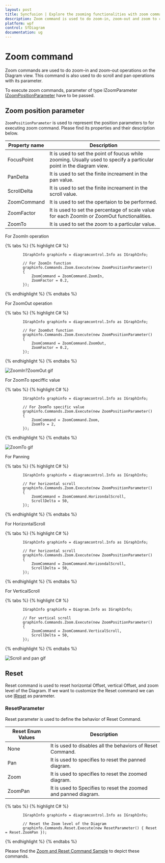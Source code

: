 ```yaml
---
layout: post
title: Syncfusion | Explore the zooming functionalities with zoom command.
description: Zoom command is used to do zoom-in, zoom-out and zoom to certain zoom operations on the Diagram view. It can be done by zoom command parameters.
platform: wpf
control: SfDiagram
documentation: ug
---
```


# Zoom command

Zoom commands are used to do zoom-in and zoom-out operations on the Diagram view. This command is also used to do scroll and pan operations with its parameter. 

To execute zoom commands, parameter of type IZoomParameter [IZoomPositionParameter](https://help.syncfusion.com/cr/cref_files/wpf/Syncfusion.SfDiagram.WPF~Syncfusion.UI.Xaml.Diagram.ZoomPositionParameter_members.html) have to be passed.

## Zoom position parameter

`ZoomPositionParameter` is used to represent the position parameters to for executing zoom command. Please find its properties and their description below.

| Property name | Description |
| --- | --- |
| FocusPoint | It is used to set the point of foucus while zooming. Usually used to specify a particular point in the diagram view. |
| PanDelta | It is used to set the finite increament in the pan value. |
| ScrollDelta | It is used to set the finite increament in the scroll value. |
| ZoomCommand | It is used to set the opertaion to be performed. |
| ZoomFactor | It is used to set the percentage of scale value for each ZoomIn or ZoomOut functionalities. |
| ZoomTo | It is used to set the zoom to a particular value. |

For ZoomIn operation

{% tabs %}
{% highlight C# %}

            IGraphInfo graphinfo = diagramcontrol.Info as IGraphInfo;

            // For ZoomIn function
            graphinfo.Commands.Zoom.Execute(new ZoomPositionParameter()
            {
                ZoomCommand = ZoomCommand.ZoomIn,
                ZoomFactor = 0.2,
            });

{% endhighlight %}
{% endtabs %}

For ZoomOut operation

{% tabs %}
{% highlight C# %}

            IGraphInfo graphinfo = diagramcontrol.Info as IGraphInfo;

            // For ZoomOut function
            graphinfo.Commands.Zoom.Execute(new ZoomPositionParameter()
            {
                ZoomCommand = ZoomCommand.ZoomOut,
                ZoomFactor = 0.2,
            });

{% endhighlight %}
{% endtabs %}

![ZoomIn?ZoomOut gif](Commands_Images/Commands_img13.gif)

For ZoomTo speciffic value

{% tabs %}
{% highlight C# %}

            IGraphInfo graphinfo = diagramcontrol.Info as IGraphInfo;

            // For ZoomTo specific value
            graphinfo.Commands.Zoom.Execute(new ZoomPositionParameter()
            {
                ZoomCommand = ZoomCommand.Zoom,
                ZoomTo = 2,
            });

{% endhighlight %}
{% endtabs %}

![ZoomTo gif](Commands_Images/Commands_img14.gif)

For Panning

{% tabs %}
{% highlight C# %}

            IGraphInfo graphinfo = diagramcontrol.Info as IGraphInfo;

            // For horizontal scroll
            graphinfo.Commands.Zoom.Execute(new ZoomPositionParameter()
            {
                ZoomCommand = ZoomCommand.HorizondalScroll,
                ScrollDelta = 50,
            });

{% endhighlight %}
{% endtabs %}


For HorizontalScroll

{% tabs %}
{% highlight C# %}

            IGraphInfo graphinfo = diagramcontrol.Info as IGraphInfo;

            // For horizontal scroll
            graphinfo.Commands.Zoom.Execute(new ZoomPositionParameter()
            {
                ZoomCommand = ZoomCommand.HorizondalScroll,
                ScrollDelta = 50,
            });

{% endhighlight %}
{% endtabs %}

For VerticalScroll

{% tabs %}
{% highlight C# %}

            IGraphInfo graphinfo = Diagram.Info as IGraphInfo;

            // For vertical scroll
            graphinfo.Commands.Zoom.Execute(new ZoomPositionParameter()
            {
                ZoomCommand = ZoomCommand.VerticalScroll,
                ScrollDelta = 50,
            });

{% endhighlight %}
{% endtabs %}

![Scroll and pan gif](Commands_Images/Commands_img15.gif)

## Reset

Reset command is used to reset horizontal Offset, vertical Offset, and zoom level of the Diagram. If we want to customize the Reset command we can use [IReset](https://help.syncfusion.com/cr/cref_files/wpf/Syncfusion.SfDiagram.WPF~Syncfusion.UI.Xaml.Diagram.ResetParameter_members.html) as parameter.

### ResetParameter

Reset parameter is used to define the behavior of Reset Command. 

| Reset Enum Values | Description |
| --- | --- |
| None | It is used to disables all the behaviors of Reset Command. |
| Pan | It is used to specifies to reset the panned diagram. |
| Zoom | It is used to specifies to reset the zoomed diagram. |
| ZoomPan | It is used to Specifies to reset the zoomed and panned diagram. |


{% tabs %}
{% highlight C# %}

            IGraphInfo graphinfo = diagramcontrol.Info as IGraphInfo;

            // Reset the Zoom level of the Diagram
            graphinfo.Commands.Reset.Execute(new ResetParameter() { Reset = Reset.ZoomPan });

{% endhighlight %}
{% endtabs %}

Please find the [Zoom and Reset Command Sample](https://www.syncfusion.com/downloads/support/directtrac/general/ze/Zoom_Command1860880159) to depict these commands.